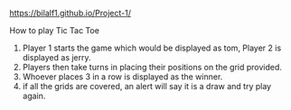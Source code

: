 https://bilalf1.github.io/Project-1/


How to play Tic Tac Toe

1. Player 1 starts the game which would be displayed as tom, Player 2 is displayed as jerry.
2. Players then take turns in placing their positions on the grid provided.
3. Whoever places 3 in a row is displayed as the winner.
4. if all the grids are covered, an alert will say it is a draw and try play again.